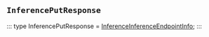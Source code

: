 ## `InferencePutResponse`
:::
type InferencePutResponse = [InferenceInferenceEndpointInfo](./InferenceInferenceEndpointInfo.md);
:::
